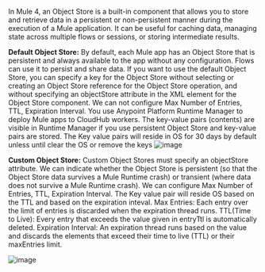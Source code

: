 In Mule 4, an Object Store is a built-in component that allows you to store and retrieve data in a persistent or non-persistent manner during the execution of a Mule application. 
It can be useful for caching data, managing state across multiple flows or sessions, or storing intermediate results.

**Default Object Store:**
    By default, each Mule app has an Object Store that is persistent and always available to the app without any configuration. Flows can use it to persist and share data.
    If you want to use the default Object Store, you can specify a key for the Object Store without selecting or creating an Object Store reference for the Object Store operation, and without specifying an               objectStore attribute in the XML element for the Object Store component.
    We can not configure Max Number of Entries, TTL, Expiration Interval.
    You use Anypoint Platform Runtime Manager to deploy Mule apps to CloudHub workers. 
    The key-value pairs (contents) are visible in Runtime Manager if you use persistent Object Store and key-value pairs are stored.
    The Key value pairs will reside in OS for 30 days by default unless until clear the OS or remove the keys
        ![image](https://github.com/user-attachments/assets/ba868fc5-3d12-4d58-a41f-0ff865e7e88f)



**Custom Object Store:**
  Custom Object Stores must specify an objectStore attribute.
  We can indicate whether the Object Store is persistent (so that the Object Store data survives a Mule Runtime crash) or transient (where data does not survive a Mule Runtime crash).
  We can configure Max Number of Entries, TTL, Expiration Interval.
  The Key value pair will reside OS based on the TTL and based on the expiration inteval.
    Max Entries: Each entry over the limit of entries is discarded when the expiration thread runs.
    TTL(Time to Live): Every entry that exceeds the value given in entryTtl is automatically deleted.
    Expiration Interval: An expiration thread runs based on the value and discards the elements that exceed their time to live (TTL) or their maxEntries limit.

  ![image](https://github.com/user-attachments/assets/7fe0ae53-85bc-4b85-8bcc-b7f0ab5c4985)


